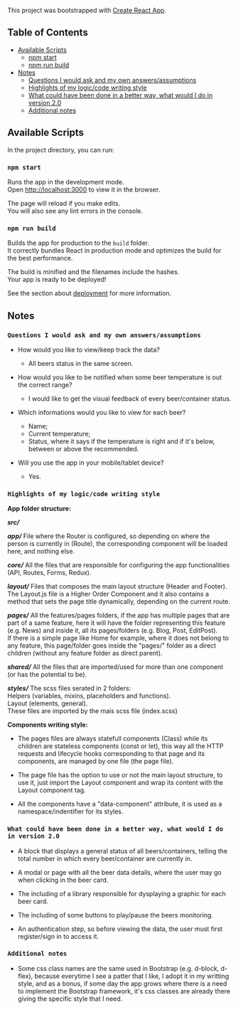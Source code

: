 This project was bootstrapped with [Create React App](https://github.com/facebook/create-react-app).

## Table of Contents

- [Available Scripts](#available-scripts)
  - [npm start](#npm-start)
  - [npm run build](#npm-run-build)
- [Notes](#notes)
  - [Questions I would ask and my own answers/assumptions](#questions-i-would-ask-and-my-own-answers-assumptions)
  - [Highlights of my logic/code writing style](#highlights-of-my-logic-code-writing-style)
  - [What could have been done in a better way, what would I do in version 2.0](#what-could-have-been-done-in-a-better-way-what-would-i-do-in-version-2.0)
  - [Additional notes](#additional-notes)


## Available Scripts

In the project directory, you can run:

### `npm start`

Runs the app in the development mode.<br>
Open [http://localhost:3000](http://localhost:3000) to view it in the browser.

The page will reload if you make edits.<br>
You will also see any lint errors in the console.

### `npm run build`

Builds the app for production to the `build` folder.<br>
It correctly bundles React in production mode and optimizes the build for the best performance.

The build is minified and the filenames include the hashes.<br>
Your app is ready to be deployed!

See the section about [deployment](#deployment) for more information.


## Notes

### `Questions I would ask and my own answers/assumptions`

- How would you like to view/keep track the data?
  - All beers status in the same screen.

- How would you like to be notified when some beer temperature is out the correct range?
  - I would like to get the visual feedback of every beer/container status.

- Which informations would you like to view for each beer?
  - Name;
  - Current temperature;
  - Status, where it says if the temperature is right and if it's below, between or above the recommended.

- Will you use the app in your mobile/tablet device?
  - Yes.


### `Highlights of my logic/code writing style`

**App folder structure:**

**_src/_**

**_app/_** File where the Router is configured, so depending on where the person is currently in (Route), the corresponding component will be loaded here, and nothing else.

**_core/_** All the files that are responsible for configuring the app functionalities (API, Routes, Forms, Redux).

**_layout/_** Files that composes the main layout structure (Header and Footer).<br>
The Layout.js file is a Higher Order Component and it also contains a method that sets the page title dynamically, depending on the current route.

**_pages/_** All the features/pages folders, if the app has multiple pages that are part of a same feature, here it will have the folder representing this feature (e.g. News) and inside it, all its pages/folders (e.g. Blog, Post, EditPost).</br>
If there is a simple page like Home for example, where it does not belong to any feature, this page/folder goes inside the "pages/" folder as a direct children (without any feature folder as direct parent).

**_shared/_** All the files that are imported/used for more than one component (or has the potential to be).

**_styles/_** The scss files serated in 2 folders:<br>
Helpers (variables, mixins, placeholders and functions).<br>
Layout (elements, general).<br>
These files are imported by the mais scss file (index.scss)<br>

**Components writing style:**

- The pages files are always statefull components (Class) while its children are stateless components (const or let), this way all the HTTP requests and lifecycle hooks corresponding to that page and its components, are managed by one file (the page file).

- The page file has the option to use or not the main layout structure, to use it, just import the Layout component and wrap its content with the Layout component tag.

- All the components have a "data-component" attribute, it is used as a namespace/indentifier for its styles.

### `What could have been done in a better way, what would I do in version 2.0`

- A block that displays a general status of all beers/containers, telling the total number in which every beer/container are currently in.

- A modal or page with all the beer data details, where the user may go when clicking in the beer card.

- The including of a library responsible for dysplaying a graphic for each beer card.

- The including of some buttons to play/pause the beers monitoring.

- An authentication step, so before viewing the data, the user must first register/sign in to access it.

### `Additional notes`

- Some css class names are the same used in Bootstrap (e.g. d-block, d-flex), because everytime I see a patter that I like, I adopt it in my writting style, and as a bonus, if some day the app grows where there is a need to implement the Bootstrap framework, it's css classes are already there giving the specific style that I need.
